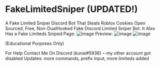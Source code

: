 # FakeLimitedSniper (UPDATED!)
A Fake Limited Sniper Discord Bot That Steals Roblox Cookies
Open Sourced, Free, Non-DualHooked Fake Discord Limited Sniper Bot.
It Also Has a Fake Limiteds Sniped Page: ![image](https://user-images.githubusercontent.com/80835991/142486410-0e788e03-592a-43e2-b84e-ace45aa73e34.png)
Preview: ![image](https://user-images.githubusercontent.com/80835991/142486301-5488c213-7768-4cd8-8334-a14a4e5f8355.png) 
![image](https://user-images.githubusercontent.com/80835991/142487794-4d6bf151-d760-437c-8f3f-301d4a1c9a5a.png)

(Educational Purposes Only)

For Help Contact Me On Discord (kunai#5936) --my other account got disabled
Updates: more commands, prefix input, more limiteds added
